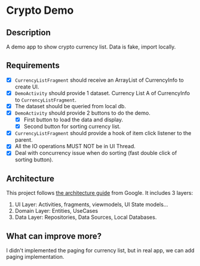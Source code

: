 # Crypto Demo
## Description
A demo app to show crypto currency list.
Data is fake, import locally.

## Requirements
- [x] `CurrencyListFragment` should receive an ArrayList of CurrencyInfo to create UI.
- [x] `DemoActivity` should provide 1 dataset. Currency List A of CurrencyInfo to `CurrencyListFragment`.
- [x]  The dataset should be queried from local db.
- [x] `DemoActivity` should provide 2 buttons to do the demo.
    - [x] First button to load the data and display.
    - [x] Second button for sorting currency list.

- [x] `CurrencyListFragment` should provide a hook of item click listener to the parent.
- [x] All the IO operations MUST NOT be in UI Thread.
- [x] Deal with concurrency issue when do sorting (fast double click of sorting button).

## Architecture
This project follows [the architecture guide](https://developer.android.com/jetpack/guide) from Google.
It includes 3 layers:
1. UI Layer: Activities, fragments, viewmodels, UI State models...
2. Domain Layer: Entities, UseCases
3. Data Layer: Repositories, Data Sources, Local Databases.

## What can improve more?
I didn't implemented the paging for currency list, but in real app, we can add paging implementation.